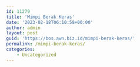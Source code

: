 ```yaml
---
id: 11279
title: 'Mimpi Berak Keras'
date: '2023-02-18T06:10:58+00:00'
author: admin
layout: post
guid: 'https://bos.awn.biz.id/mimpi-berak-keras/'
permalink: /mimpi-berak-keras/
categories:
    - Uncategorized
---
```



